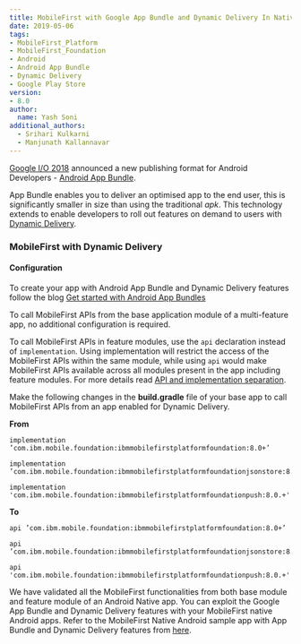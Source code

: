 ```yaml
---
title: MobileFirst with Google App Bundle and Dynamic Delivery In Native Android Apps
date: 2019-05-06
tags:
- MobileFirst_Platform
- MobileFirst_Foundation
- Android
- Android App Bundle
- Dynamic Delivery 
- Google Play Store
version:
- 8.0
author:
  name: Yash Soni 
additional_authors:
  - Srihari Kulkarni
  - Manjunath Kallannavar
---
```


[Google I/O 2018](https://events.google.com/io2018/) announced a new publishing format for Android Developers - [Android App Bundle](https://developer.android.com/platform/technology/app-bundle). 

App Bundle enables you to deliver an optimised app to the end user, this is significantly smaller in size than using the traditional *apk*. This technology extends to enable developers to roll out features on demand to users with [Dynamic Delivery](https://developer.android.com/studio/projects/dynamic-delivery#dynamic_feature_modules).


### MobileFirst with Dynamic Delivery 
####  Configuration 

To create your app with Android App Bundle and Dynamic Delivery features follow the blog [Get started with Android App Bundles ](https://developer.android.com/guide/app-bundle/#get_started)

To call MobileFirst APIs from the base application module of a multi-feature app, no additional configuration is required.

To call MobileFirst APIs in feature modules, use the `api` declaration instead of `implementation`. Using implementation will restrict the access of the MobileFirst APIs within the same module, while using `api`  would make MobileFirst APIs available across all modules present in the app including feature modules. For more details read [API and implementation separation](https://docs.gradle.org/current/userguide/java_library_plugin.html#sec:java_library_separation).

Make the following changes in the **build.gradle** file of your base app to call MobileFirst APIs from an app enabled for Dynamic Delivery.

**From**

```
implementation ’com.ibm.mobile.foundation:ibmmobilefirstplatformfoundation:8.0+’ 
```
```
implementation ’com.ibm.mobile.foundation:ibmmobilefirstplatformfoundationjsonstore:8.0+
```
```
implementation 'com.ibm.mobile.foundation:ibmmobilefirstplatformfoundationpush:8.0.+'
```

**To**

```
api ’com.ibm.mobile.foundation:ibmmobilefirstplatformfoundation:8.0+’ 
```

```
api ’com.ibm.mobile.foundation:ibmmobilefirstplatformfoundationjsonstore:8.0+’ 
```

```
api 'com.ibm.mobile.foundation:ibmmobilefirstplatformfoundationpush:8.0.+'
```

 
We have validated all the MobileFirst functionalities from both base module and feature module of an Android Native app. You can exploit the Google App Bundle and Dynamic Delivery features with your MobileFirst native Android apps. Refer to the MobileFirst Native Android sample app with App Bundle and Dynamic Delivery features from [here](https://github.com/MobileFirst-Platform-Developer-Center/mfp-appbundle-sample).


